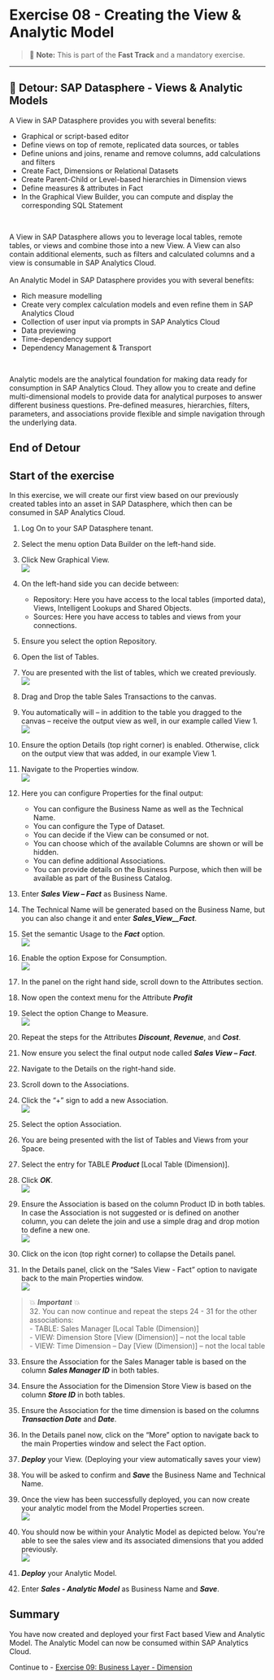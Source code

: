 # Exercise 08 - Creating the View & Analytic Model

> :memo: **Note:** This is part of the <strong>Fast Track</strong> and a mandatory exercise.

---
## :beginner: Detour: SAP Datasphere - Views & Analytic Models

A View in SAP Datasphere provides you with several benefits:
- Graphical or script-based editor
- Define views on top of remote, replicated data sources, or tables
- Define unions and joins, rename and remove columns, add calculations and filters
- Create Fact, Dimensions or Relational Datasets
- Create Parent-Child or Level-based hierarchies in Dimension views
- Define measures & attributes in Fact
- In the Graphical View Builder, you can compute and display the corresponding SQL Statement
<br>  

A View in SAP Datasphere allows you to leverage local tables, remote tables, or views and combine
those into a new View. A View can also contain additional elements, such as filters and calculated columns and
a view is consumable in SAP Analytics Cloud.
<br>  
An Analytic Model in SAP Datasphere provides you with several benefits:
- Rich measure modelling
- Create very complex calculation models and even refine them in SAP Analytics Cloud
- Collection of user input via prompts in SAP Analytics Cloud
- Data previewing
- Time-dependency support
- Dependency Management & Transport
<br> 

Analytic models are the analytical foundation for making data ready for consumption in SAP Analytics Cloud. They allow you to create and define multi-dimensional models to provide data for analytical purposes to answer different business questions. Pre-defined measures, hierarchies, filters, parameters, and associations provide flexible and simple navigation through the underlying data.

## End of Detour

## Start of the exercise
In this exercise, we will create our first view based on our previously created tables into an asset in SAP Datasphere, which then can be consumed in SAP Analytics Cloud.

1. Log On to your SAP Datasphere tenant.
2. Select the menu option Data Builder on the left-hand side.
3. Click New Graphical View.
<br>![](images/00_00_0071.png)  
  
4. On the left-hand side you can decide between:<br><ul><li>Repository: Here you have access to the local tables (imported data), Views, Intelligent Lookups and Shared Objects.</li><li>Sources: Here you have access to tables and views from your connections.</li></ul>

5. Ensure you select the option Repository.
6. Open the list of Tables. 
7. You are presented with the list of tables, which we created previously.
<br>![](images/00_00_0083.png)  
  
8. Drag and Drop the table Sales Transactions to the canvas.
9. You automatically will – in addition to the table you dragged to the canvas – receive the output view as well,
in our example called View 1.
<br>![](images/00_00_0084.png)   
  
10. Ensure the option Details (top right corner) is enabled. Otherwise, click on the output view that was added, in our example View 1.
11. Navigate to the Properties window.
<br>![](images/00_00_0086.png) 

12. Here you can configure Properties for the final output:<br><ul><li>You can configure the Business Name as well as the Technical Name.</li><li>You can configure the Type of Dataset.</li><li>You can decide if the View can be consumed or not.</li><li>You can choose which of the available Columns are shown or will be hidden.</li><li>You can define additional Associations.</li><li>You can provide details on the Business Purpose, which then will be available as part of the
Business Catalog.</li></ul>
13. Enter ***Sales View – Fact*** as Business Name.
14. The Technical Name will be generated based on the Business Name, but you can also change it and enter ***Sales_View__Fact***.
15. Set the semantic Usage to the ***Fact*** option.
<br>![](images/00_00_0082.png)   
  
16. Enable the option Expose for Consumption.
<br>![](images/00_00_0882.png)   
  
17. In the panel on the right hand side, scroll down to the Attributes section.
18. Now open the context menu for the Attribute ***Profit***
19. Select the option Change to Measure.
<br>![](images/00_00_0087.png)  
  
20. Repeat the steps for the Attributes ***Discount***, ***Revenue***, and ***Cost***.
21. Now ensure you select the final output node called ***Sales View – Fact***.
22. Navigate to the Details on the right-hand side.
23. Scroll down to the Associations.
24. Click the “+” sign to add a new Association.
<br>![](images/00_00_0088.png) 
  
25. Select the option Association.
26. You are being presented with the list of Tables and Views from your Space.
27. Select the entry for TABLE ***Product*** [Local Table (Dimension)].
28. Click ***OK***.
<br>![](images/00_00_0089.png)   

29. Ensure the Association is based on the column Product ID in both tables. In case the Association is not
suggested or is defined on another column, you can delete the join and use a simple drag and drop motion
to define a new one.
<br>![](images/00_00_0886.png)  

30. Click on the icon (top right corner) to collapse the Details panel.
31. In the Details panel, click on the “Sales View - Fact” option to navigate back to the main Properties window.
<br>![](images/00_00_0887.png)  

> :boom: ***Important*** :boom: <br> 
> 32. You can now continue and repeat the steps 24 - 31 for the other associations:<br>- TABLE: Sales Manager [Local Table (Dimension)]<br>- VIEW: Dimension Store [View (Dimension)] – not the local table<br>- VIEW: Time Dimension – Day [View (Dimension)] – not the local table

33. Ensure the Association for the Sales Manager table is based on the column ***Sales Manager ID*** in both tables. 
34. Ensure the Association for the Dimension Store View is based on the column ***Store ID*** in both tables. 
35. Ensure the Association for the time dimension is based on the columns ***Transaction Date*** and ***Date***.
 
36. In the Details panel now, click on the “More” option to navigate back to the main Properties window and
select the Fact option.
37. ***Deploy*** your View. (Deploying your view automatically saves your view)
38. You will be asked to confirm and ***Save*** the Business Name and Technical Name.

39. Once the view has been successfully deployed, you can now create your analytic model from the Model Properties screen.
<br>![](images/00_00_0888.png)

40. You should now be within your Analytic Model as depicted below. You're able to see the sales view and its associated dimensions that you added previously. 
<br>![](images/00_00_0889.png)

41. ***Deploy*** your Analytic Model.
42. Enter ***Sales - Analytic Model*** as Business Name and ***Save***. 

## Summary

You have now created and deployed your first Fact based View and Analytic Model. The Analytic Model can now be consumed within SAP Analytics Cloud.

Continue to - [Exercise 09: Business Layer - Dimension ](../ex09/README.md)

